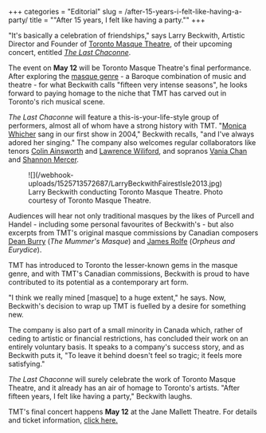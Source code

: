 +++
categories = "Editorial"
slug = /after-15-years-i-felt-like-having-a-party/
title = "&quot;After 15 years, I felt like having a party.&quot;"
+++

"It's basically a celebration of friendships," says Larry Beckwith, Artistic Director and Founder of [Toronto Masque Theatre](/scene/companies/toronto-masque-theatre/), of their upcoming concert, entitled [*The Last Chaconne*](http://torontomasquetheatre.com/node/67). 

The event on **May 12** will be Toronto Masque Theatre's final performance. After exploring the [masque genre](https://en.wikipedia.org/wiki/Masque) - a Baroque combination of music and theatre - for what Beckwith calls "fifteen very intense seasons", he looks forward to paying homage to the niche that TMT has carved out in Toronto's rich musical scene.

*The Last Chaconne* will feature a this-is-your-life-style group of performers, almost all of whom have a strong history with TMT. "[Monica Whicher](/scene/people/monica-whicher/) sang in our first show in 2004," Beckwith recalls, "and I've always adored her singing." The company also welcomes regular collaborators like tenors [Colin Ainsworth](/scene/people/colin-ainsworth/) and [Lawrence Wiliford](/scene/people/lawrence-wiliford/), and sopranos [Vania Chan](/scene/people/vania-chan/) and [Shannon Mercer](/scene/people/shannon-mercer/).

<figure data-type="image">
![](/webhook-uploads/1525713572687/LarryBeckwithFairestIsle2013.jpg)
<figcaption>Larry Beckwith conducting Toronto Masque Theatre. Photo courtesy of Toronto Masque Theatre.</figcaption>
</figure>

Audiences will hear not only traditional masques by the likes of Purcell and Handel - including some personal favourites of Beckwith's - but also excerpts from TMT's original masque commissions by Canadian composers [Dean Burry](/scene/people/dean-burry/) (*The Mummer's Masque*) and [James Rolfe](/scene/people/james-rolfe/) (*Orpheus and Eurydice*).

TMT has introduced to Toronto the lesser-known gems in the masque genre, and with TMT's Canadian commissions, Beckwith is proud to have contributed to its potential as a contemporary art form.

"I think we really mined [masque] to a huge extent," he says. Now, Beckwith's decision to wrap up TMT is fuelled by a desire for something new.

The company is also part of a small minority in Canada which, rather of ceding to artistic or financial restrictions, has concluded their work on an entirely voluntary basis. It speaks to a company's success story, and as Beckwith puts it, "To leave it behind doesn't feel so tragic; it feels more satisfying."

*The Last Chaconne* will surely celebrate the work of Toronto Masque Theatre, and it already has an air of homage to Toronto's artists. "After fifteen years, I felt like having a party," Beckwith laughs.

TMT's final concert happens **May 12** at the Jane Mallett Theatre. For details and ticket information, [click here.](http://torontomasquetheatre.com/node/67)
